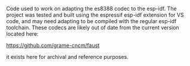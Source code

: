 Code used to work on adapting the es8388 codec to the esp-idf. The project was tested and built using the espressif esp-idf extension for VS code, and may need adapting to be compiled with the regular esp-idf toolchain. These codecs are likely out of date from the current version located here:

https://github.com/grame-cncm/faust

it exists here for archival and reference purposes.

